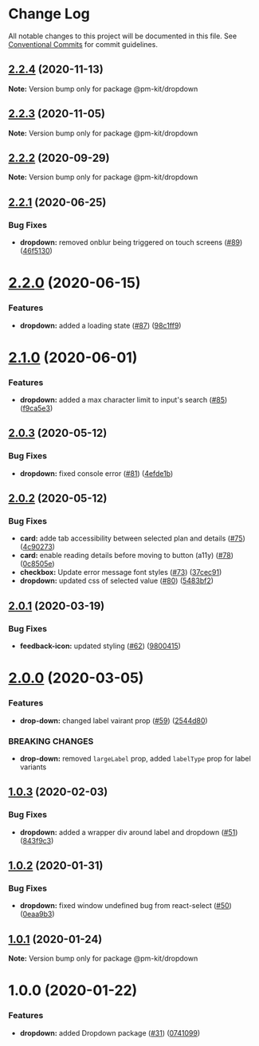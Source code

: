 # Change Log

All notable changes to this project will be documented in this file.
See [Conventional Commits](https://conventionalcommits.org) for commit guidelines.

## [2.2.4](https://github.com/telus/pm-kit/compare/@pm-kit/dropdown@2.2.3...@pm-kit/dropdown@2.2.4) (2020-11-13)

**Note:** Version bump only for package @pm-kit/dropdown





## [2.2.3](https://github.com/telus/pm-kit/compare/@pm-kit/dropdown@2.2.2...@pm-kit/dropdown@2.2.3) (2020-11-05)

**Note:** Version bump only for package @pm-kit/dropdown





## [2.2.2](https://github.com/telus/pm-kit/compare/@pm-kit/dropdown@2.2.1...@pm-kit/dropdown@2.2.2) (2020-09-29)

**Note:** Version bump only for package @pm-kit/dropdown





## [2.2.1](https://github.com/telus/pm-kit/compare/@pm-kit/dropdown@2.2.0...@pm-kit/dropdown@2.2.1) (2020-06-25)


### Bug Fixes

* **dropdown:** removed onblur being triggered on touch screens ([#89](https://github.com/telus/pm-kit/issues/89)) ([46f5130](https://github.com/telus/pm-kit/commit/46f51304b93c07d0d918e2b2b0e0f908ca913ce7))





# [2.2.0](https://github.com/telus/pm-kit/compare/@pm-kit/dropdown@2.1.0...@pm-kit/dropdown@2.2.0) (2020-06-15)


### Features

* **dropdown:** added a loading state ([#87](https://github.com/telus/pm-kit/issues/87)) ([98c1ff9](https://github.com/telus/pm-kit/commit/98c1ff977b3a01654ac25756703e08179f8adc9d))





# [2.1.0](https://github.com/telus/pm-kit/compare/@pm-kit/dropdown@2.0.3...@pm-kit/dropdown@2.1.0) (2020-06-01)


### Features

* **dropdown:** added a max character limit to input's search ([#85](https://github.com/telus/pm-kit/issues/85)) ([f9ca5e3](https://github.com/telus/pm-kit/commit/f9ca5e3b0d92ec70df8754b03edcca2328af1ecc))





## [2.0.3](https://github.com/telus/pm-kit/compare/@pm-kit/dropdown@2.0.2...@pm-kit/dropdown@2.0.3) (2020-05-12)


### Bug Fixes

* **dropdown:** fixed console error ([#81](https://github.com/telus/pm-kit/issues/81)) ([4efde1b](https://github.com/telus/pm-kit/commit/4efde1b9c53e23c5c744fa4975ee01d6f4652fb5))





## [2.0.2](https://github.com/telus/pm-kit/compare/@pm-kit/dropdown@2.0.1...@pm-kit/dropdown@2.0.2) (2020-05-12)


### Bug Fixes

* **card:** adde tab accessibility between selected plan and details ([#75](https://github.com/telus/pm-kit/issues/75)) ([4c90273](https://github.com/telus/pm-kit/commit/4c9027347b54d1e4e3196f3ed15e545fc69b377d))
* **card:** enable reading details before moving to button (a11y) ([#78](https://github.com/telus/pm-kit/issues/78)) ([0c8505e](https://github.com/telus/pm-kit/commit/0c8505eb67af308c3d8ca82e929fb168aac81f15))
* **checkbox:** Update error message font styles ([#73](https://github.com/telus/pm-kit/issues/73)) ([37cec91](https://github.com/telus/pm-kit/commit/37cec91c91010a8a3e32ddd67ef5e449e17c9ae4))
* **dropdown:** updated css of selected value ([#80](https://github.com/telus/pm-kit/issues/80)) ([5483bf2](https://github.com/telus/pm-kit/commit/5483bf2c91c8c22bd406b174593baff4f4cf4f41))





## [2.0.1](https://github.com/telus/pm-kit/compare/@pm-kit/dropdown@2.0.0...@pm-kit/dropdown@2.0.1) (2020-03-19)


### Bug Fixes

* **feedback-icon:** updated styling  ([#62](https://github.com/telus/pm-kit/issues/62)) ([9800415](https://github.com/telus/pm-kit/commit/980041551fedc99598ba8b1aad4f5045fec4b50e))





# [2.0.0](https://github.com/telus/pm-kit/compare/@pm-kit/dropdown@1.0.3...@pm-kit/dropdown@2.0.0) (2020-03-05)


### Features

* **drop-down:** changed label vairant prop ([#59](https://github.com/telus/pm-kit/issues/59)) ([2544d80](https://github.com/telus/pm-kit/commit/2544d80e732560c0bf99c14b7e1f07995f21eb40))


### BREAKING CHANGES

* **drop-down:** removed `largeLabel` prop, added `labelType` prop for label variants





## [1.0.3](https://github.com/telus/pm-kit/compare/@pm-kit/dropdown@1.0.2...@pm-kit/dropdown@1.0.3) (2020-02-03)


### Bug Fixes

* **dropdown:** added a wrapper div around label and dropdown ([#51](https://github.com/telus/pm-kit/issues/51)) ([843f9c3](https://github.com/telus/pm-kit/commit/843f9c35d5297a8391e7fbd0fd8891028323b98a))





## [1.0.2](https://github.com/telus/pm-kit/compare/@pm-kit/dropdown@1.0.1...@pm-kit/dropdown@1.0.2) (2020-01-31)


### Bug Fixes

* **dropdown:** fixed window undefined bug from react-select ([#50](https://github.com/telus/pm-kit/issues/50)) ([0eaa9b3](https://github.com/telus/pm-kit/commit/0eaa9b35abb76997db39e160814fe9ce1fe1bbb0))





## [1.0.1](https://github.com/telus/pm-kit/compare/@pm-kit/dropdown@1.0.0...@pm-kit/dropdown@1.0.1) (2020-01-24)

**Note:** Version bump only for package @pm-kit/dropdown





# 1.0.0 (2020-01-22)


### Features

* **dropdown:** added Dropdown package ([#31](https://github.com/telus/pm-kit/issues/31)) ([0741099](https://github.com/telus/pm-kit/commit/0741099a74c59f5e0ba6d442b02f67eb22275bfd))
